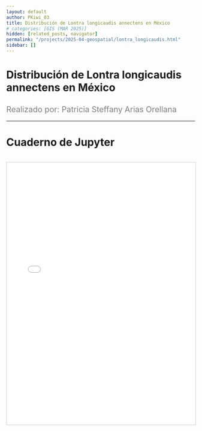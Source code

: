 ```yaml
---
layout: default
author: PKiwi_03
title: Distribución de Lontra longicaudis annectens en México
# categories: [GIS (MAR 2025)]
hidden: [related_posts, navigator]
permalink: "/projects/2025-04-geospatial/lontra_longicaudis.html"
sidebar: []
---
```


# Distribución de Lontra longicaudis annectens en México

<h2 style="color: gray; font-weight: normal;">
Realizado por: Patricia Steffany Arias Orellana 
</h2>

---

# Cuaderno de Jupyter
<br>

<iframe 
    src="/assets/html/2025-04-geospatial/patricia_arias.html" 
    width="100%" 
    height="700" 
    style="border: 1px solid #ccc;"
></iframe>